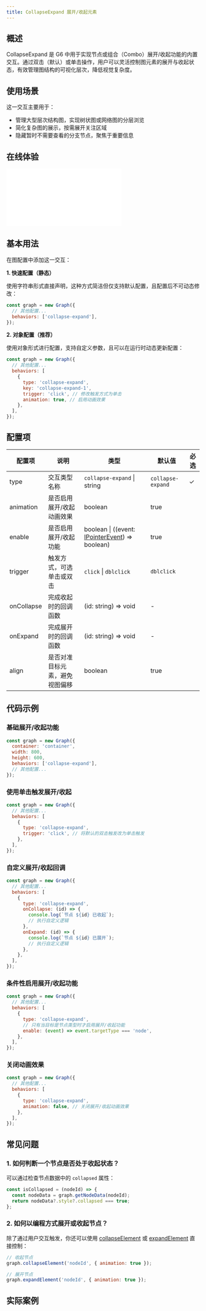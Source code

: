 ```yaml
---
title: CollapseExpand 展开/收起元素
---
```


## 概述

CollapseExpand 是 G6 中用于实现节点或组合（Combo）展开/收起功能的内置交互。通过双击（默认）或单击操作，用户可以灵活控制图元素的展开与收起状态，有效管理图结构的可视化层次，降低视觉复杂度。

## 使用场景

这一交互主要用于：

- 管理大型层次结构图，实现树状图或网络图的分层浏览
- 简化复杂图的展示，按需展开关注区域
- 隐藏暂时不需要查看的分支节点，聚焦于重要信息

## 在线体验

<embed src="@/common/api/behaviors/collapse-expand.md"></embed>

## 基本用法

在图配置中添加这一交互：

**1. 快速配置（静态）**

使用字符串形式直接声明，这种方式简洁但仅支持默认配置，且配置后不可动态修改：

```javascript
const graph = new Graph({
  // 其他配置...
  behaviors: ['collapse-expand'],
});
```

**2. 对象配置（推荐）**

使用对象形式进行配置，支持自定义参数，且可以在运行时动态更新配置：

```javascript
const graph = new Graph({
  // 其他配置...
  behaviors: [
    {
      type: 'collapse-expand',
      key: 'collapse-expand-1',
      trigger: 'click', // 修改触发方式为单击
      animation: true, // 启用动画效果
    },
  ],
});
```

## 配置项

| 配置项     | 说明                           | 类型                                                                      | 默认值            | 必选 |
| ---------- | ------------------------------ | ------------------------------------------------------------------------- | ----------------- | ---- |
| type       | 交互类型名称                   | `collapse-expand` \| string                                               | `collapse-expand` | ✓    |
| animation  | 是否启用展开/收起动画效果      | boolean                                                                   | true              |      |
| enable     | 是否启用展开/收起功能          | boolean \| ((event: [IPointerEvent](/api/event#事件对象属性)) => boolean) | true              |      |
| trigger    | 触发方式，可选单击或双击       | `click` \| `dblclick`                                                     | `dblclick`        |      |
| onCollapse | 完成收起时的回调函数           | (id: string) => void                                                      | -                 |      |
| onExpand   | 完成展开时的回调函数           | (id: string) => void                                                      | -                 |      |
| align      | 是否对准目标元素，避免视图偏移 | boolean                                                                   | true              |      |

## 代码示例

### 基础展开/收起功能

```javascript
const graph = new Graph({
  container: 'container',
  width: 800,
  height: 600,
  behaviors: ['collapse-expand'],
  // 其他配置...
});
```

### 使用单击触发展开/收起

```javascript
const graph = new Graph({
  // 其他配置...
  behaviors: [
    {
      type: 'collapse-expand',
      trigger: 'click', // 将默认的双击触发改为单击触发
    },
  ],
});
```

### 自定义展开/收起回调

```javascript
const graph = new Graph({
  // 其他配置...
  behaviors: [
    {
      type: 'collapse-expand',
      onCollapse: (id) => {
        console.log(`节点 ${id} 已收起`);
        // 执行自定义逻辑
      },
      onExpand: (id) => {
        console.log(`节点 ${id} 已展开`);
        // 执行自定义逻辑
      },
    },
  ],
});
```

### 条件性启用展开/收起功能

```javascript
const graph = new Graph({
  // 其他配置...
  behaviors: [
    {
      type: 'collapse-expand',
      // 只有当目标是节点类型时才启用展开/收起功能
      enable: (event) => event.targetType === 'node',
    },
  ],
});
```

### 关闭动画效果

```javascript
const graph = new Graph({
  // 其他配置...
  behaviors: [
    {
      type: 'collapse-expand',
      animation: false, // 关闭展开/收起动画效果
    },
  ],
});
```

## 常见问题

### 1. 如何判断一个节点是否处于收起状态？

可以通过检查节点数据中的 `collapsed` 属性：

```javascript
const isCollapsed = (nodeId) => {
  const nodeData = graph.getNodeData(nodeId);
  return nodeData?.style?.collapsed === true;
};
```

### 2. 如何以编程方式展开或收起节点？

除了通过用户交互触发，你还可以使用 [collapseElement](/api/element#graphcollapseelementid-options) 或 [expandElement](/api/element#graphexpandelementid-options) 直接控制：

```javascript
// 收起节点
graph.collapseElement('nodeId', { animation: true });

// 展开节点
graph.expandElement('nodeId', { animation: true });
```

## 实际案例

<Playground path="behavior/combo/demo/collapse-expand.js" rid="collapse-expand"></Playground>
